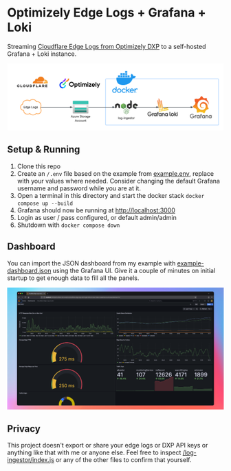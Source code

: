 # Optimizely Edge Logs + Grafana + Loki

Streaming [Cloudflare Edge Logs from Optimizely DXP](https://docs.developers.optimizely.com/content-management-system/docs/logging-options#edge-logs-streaming-using-cdn-beta) to a self-hosted Grafana + Loki instance.

![tech stack](https://github.com/jacobpretorius/Opti.Edge.Logs.Grafana/blob/main/images/tech.png)

## Setup & Running

1. Clone this repo
2. Create an `/.env` file based on the example from [example.env](https://github.com/jacobpretorius/Opti.Edge.Logs.Grafana/blob/main/example.env), replace with your values where needed. Consider changing the default Grafana username and password while you are at it.
3. Open a terminal in this directory and start the docker stack `docker compose up --build`
4. Grafana should now be running at [http://localhost:3000](http://localhost:3000)
5. Login as user / pass configured, or default admin/admin
6. Shutdown with `docker compose down`

## Dashboard

You can import the JSON dashboard from my example with [example-dashboard.json](https://github.com/jacobpretorius/Opti.Edge.Logs.Grafana/blob/main/example-dashboard.json) using the Grafana UI. Give it a couple of minutes on initial startup to get enough data to fill all the panels.

![example dashboard](https://github.com/jacobpretorius/Opti.Edge.Logs.Grafana/blob/main/images/example-dashboard.png)

## Privacy

This project doesn't export or share your edge logs or DXP API keys or anything like that with me or anyone else. Feel free to inspect [/log-ingestor/index.js](https://github.com/jacobpretorius/Opti.Edge.Logs.Grafana/blob/main/log-ingestor/index.js) or any of the other files to confirm that yourself.
